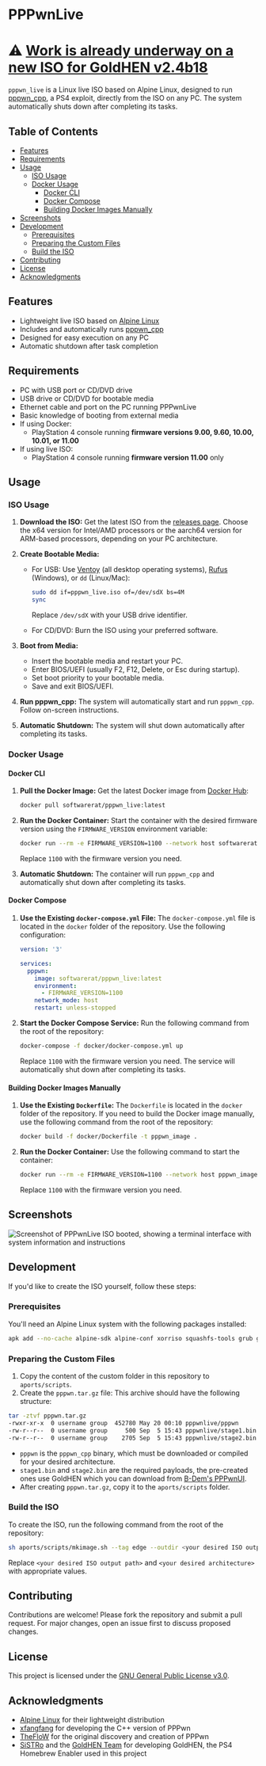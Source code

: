 # PPPwnLive
# ⚠️ [Work is already underway on a new ISO for GoldHEN v2.4b18](https://github.com/SoftwareRat/pppwn_live/issues/3)

`pppwn_live` is a Linux live ISO based on Alpine Linux, designed to run [pppwn_cpp](https://github.com/xfangfang/PPPwn_cpp), a PS4 exploit, directly from the ISO on any PC. The system automatically shuts down after completing its tasks.

## Table of Contents
- [Features](#features)
- [Requirements](#requirements)
- [Usage](#usage)
  - [ISO Usage](#iso-usage)
  - [Docker Usage](#docker-usage)
    - [Docker CLI](#docker-cli)
    - [Docker Compose](#docker-compose)
    - [Building Docker Images Manually](#building-docker-images-manually)
- [Screenshots](#screenshots)
- [Development](#development)
  - [Prerequisites](#prerequisites)
  - [Preparing the Custom Files](#preparing-the-custom-files)
  - [Build the ISO](#build-the-iso)
- [Contributing](#contributing)
- [License](#license)
- [Acknowledgments](#acknowledgments)

## Features

- Lightweight live ISO based on [Alpine Linux](https://alpinelinux.org/)
- Includes and automatically runs [pppwn_cpp](https://github.com/xfangfang/PPPwn_cpp)
- Designed for easy execution on any PC
- Automatic shutdown after task completion

## Requirements

- PC with USB port or CD/DVD drive
- USB drive or CD/DVD for bootable media
- Ethernet cable and port on the PC running PPPwnLive
- Basic knowledge of booting from external media
- If using Docker:
   - PlayStation 4 console running **firmware versions 9.00, 9.60, 10.00, 10.01, or 11.00**
- If using live ISO:
   - PlayStation 4 console running **firmware version 11.00** only

## Usage

### ISO Usage

1. **Download the ISO:**
   Get the latest ISO from the [releases page](https://github.com/SoftwareRat/pppwn_live/releases). Choose the x64 version for Intel/AMD processors or the aarch64 version for ARM-based processors, depending on your PC architecture.

2. **Create Bootable Media:**
   - For USB: Use [Ventoy](https://www.ventoy.net/en/doc_start.html) (all desktop operating systems), [Rufus](https://rufus.ie/) (Windows), or `dd` (Linux/Mac):
     ```bash
     sudo dd if=pppwn_live.iso of=/dev/sdX bs=4M
     sync
     ```

     Replace `/dev/sdX` with your USB drive identifier.

   - For CD/DVD: Burn the ISO using your preferred software.

3. **Boot from Media:**
   - Insert the bootable media and restart your PC.
   - Enter BIOS/UEFI (usually F2, F12, Delete, or Esc during startup).
   - Set boot priority to your bootable media.
   - Save and exit BIOS/UEFI.

4. **Run pppwn_cpp:**
   The system will automatically start and run `pppwn_cpp`. Follow on-screen instructions.

5. **Automatic Shutdown:**
   The system will shut down automatically after completing its tasks.

### Docker Usage

#### Docker CLI

1. **Pull the Docker Image:**
   Get the latest Docker image from [Docker Hub](https://hub.docker.com/r/softwarerat/pppwn_live/tags):
   ```bash
   docker pull softwarerat/pppwn_live:latest
   ```

2. **Run the Docker Container:**
   Start the container with the desired firmware version using the `FIRMWARE_VERSION` environment variable:
   ```bash
   docker run --rm -e FIRMWARE_VERSION=1100 --network host softwarerat/pppwn_live
   ```
   Replace `1100` with the firmware version you need.

3. **Automatic Shutdown:**
   The container will run `pppwn_cpp` and automatically shut down after completing its tasks.

#### Docker Compose

1. **Use the Existing `docker-compose.yml` File:**
   The `docker-compose.yml` file is located in the `docker` folder of the repository. Use the following configuration:
   ```yaml
   version: '3'

   services:
     pppwn:
       image: softwarerat/pppwn_live:latest
       environment:
         - FIRMWARE_VERSION=1100
       network_mode: host
       restart: unless-stopped
   ```

2. **Start the Docker Compose Service:**
   Run the following command from the root of the repository:
   ```bash
   docker-compose -f docker/docker-compose.yml up
   ```
   Replace `1100` with the firmware version you need. The service will automatically shut down after completing its tasks.

#### Building Docker Images Manually

1. **Use the Existing `Dockerfile`:**
   The `Dockerfile` is located in the `docker` folder of the repository. If you need to build the Docker image manually, use the following command from the root of the repository:
   ```bash
   docker build -f docker/Dockerfile -t pppwn_image .
   ```

2. **Run the Docker Container:**
   Use the following command to start the container:
   ```bash
   docker run --rm -e FIRMWARE_VERSION=1100 --network host pppwn_image
   ```
   Replace `1100` with the firmware version you need.

## Screenshots
![Screenshot of PPPwnLive ISO booted, showing a terminal interface with system information and instructions](images/screenshot.png)

## Development

If you'd like to create the ISO yourself, follow these steps:

### Prerequisites

You'll need an Alpine Linux system with the following packages installed:

```bash
apk add --no-cache alpine-sdk alpine-conf xorriso squashfs-tools grub grub-efi doas alpine-base busybox openrc bash agetty
```

### Preparing the Custom Files

1. Copy the content of the custom folder in this repository to `aports/scripts`.
2. Create the `pppwn.tar.gz` file: This archive should have the following structure:

```bash
tar -ztvf pppwn.tar.gz
-rwxr-xr-x  0 username group  452780 May 20 00:10 pppwnlive/pppwn
-rw-r--r--  0 username group     500 Sep  5 15:43 pppwnlive/stage1.bin
-rw-r--r--  0 username group    2705 Sep  5 15:43 pppwnlive/stage2.bin
```
- `pppwn` is the `pppwn_cpp` binary, which must be downloaded or compiled for your desired architecture.
- `stage1.bin` and `stage2.bin` are the required payloads, the pre-created ones use GoldHEN which you can download from [B-Dem's PPPwnUI](https://github.com/B-Dem/PPPwnUI/tree/main/PPPwn/goldhen/1100).
- After creating `pppwn.tar.gz`, copy it to the `aports/scripts` folder.

### Build the ISO

To create the ISO, run the following command from the root of the repository:

```bash
sh aports/scripts/mkimage.sh --tag edge --outdir <your desired ISO output path> --arch <your desired architecture> --repository https://dl-cdn.alpinelinux.org/alpine/edge/main --profile pppwn
```

Replace `<your desired ISO output path>` and `<your desired architecture>` with appropriate values.

## Contributing

Contributions are welcome! Please fork the repository and submit a pull request. For major changes, open an issue first to discuss proposed changes.

## License

This project is licensed under the [GNU General Public License v3.0](LICENSE).

## Acknowledgments

- [Alpine Linux](https://alpinelinux.org/) for their lightweight distribution
- [xfangfang](https://github.com/xfangfang/PPPwn_cpp) for developing the C++ version of PPPwn
- [TheFloW](https://github.com/TheOfficialFloW/PPPwn) for the original discovery and creation of PPPwn
- [SiSTRo](https://github.com/SiSTR0) and the [GoldHEN Team](https://github.com/GoldHEN/GoldHEN) for developing GoldHEN, the PS4 Homebrew Enabler used in this project
